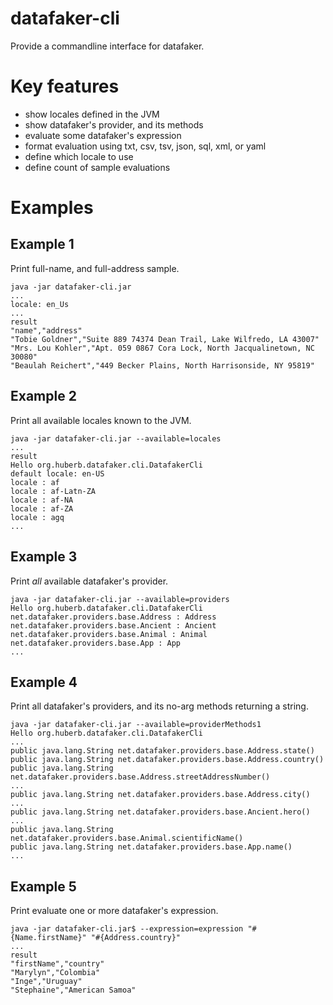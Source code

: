 # datafaker-cli

Provide a commandline interface for datafaker.

# Key features

* show locales defined in the JVM
* show datafaker's provider, and its methods
* evaluate some datafaker's expression
* format evaluation using txt, csv, tsv, json, sql, xml, or yaml
* define which locale to use
* define count of sample evaluations

# Examples

## Example 1
Print full-name, and full-address sample.

```
java -jar datafaker-cli.jar
...
locale: en_Us
...
result
"name","address"
"Tobie Goldner","Suite 889 74374 Dean Trail, Lake Wilfredo, LA 43007"
"Mrs. Lou Kohler","Apt. 059 0867 Cora Lock, North Jacqualinetown, NC 30080"
"Beaulah Reichert","449 Becker Plains, North Harrisonside, NY 95819"
```

## Example 2
Print all available locales known to the JVM.

```
java -jar datafaker-cli.jar --available=locales
...
result
Hello org.huberb.datafaker.cli.DatafakerCli
default locale: en-US
locale : af
locale : af-Latn-ZA
locale : af-NA
locale : af-ZA
locale : agq
...
```

## Example 3
Print *all* available datafaker's provider.

```
java -jar datafaker-cli.jar --available=providers
Hello org.huberb.datafaker.cli.DatafakerCli
net.datafaker.providers.base.Address : Address
net.datafaker.providers.base.Ancient : Ancient
net.datafaker.providers.base.Animal : Animal
net.datafaker.providers.base.App : App
...
```
## Example 4
Print all datafaker's providers, and its no-arg methods returning a string.

```
java -jar datafaker-cli.jar --available=providerMethods1
Hello org.huberb.datafaker.cli.DatafakerCli
...
public java.lang.String net.datafaker.providers.base.Address.state()
public java.lang.String net.datafaker.providers.base.Address.country()
public java.lang.String net.datafaker.providers.base.Address.streetAddressNumber()
...
public java.lang.String net.datafaker.providers.base.Address.city()
...
public java.lang.String net.datafaker.providers.base.Ancient.hero()
...
public java.lang.String net.datafaker.providers.base.Animal.scientificName()
public java.lang.String net.datafaker.providers.base.App.name()
...
```

## Example 5
Print evaluate one or more datafaker's expression.

```
java -jar datafaker-cli.jar$ --expression=expression "#{Name.firstName}" "#{Address.country}"
...
result
"firstName","country"
"Marylyn","Colombia"
"Inge","Uruguay"
"Stephaine","American Samoa"
```


